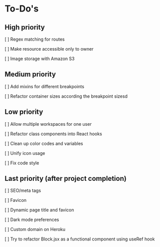 # To-Do's

## High priority

[ ] Regex matching for routes

[ ] Make resource accessible only to owner

[ ] Image storage with Amazon S3

## Medium priority

[ ] Add mixins for different breakpoints

[ ] Refactor container sizes according the breakpoint sizesd

## Low priority

[ ] Allow multiple workspaces for one user

[ ] Refactor class components into React hooks

[ ] Clean up color codes and variables

[ ] Unify icon usage

[ ] Fix code style

## Last priority (after project completion)

[ ] SEO/meta tags

[ ] Favicon

[ ] Dynamic page title and favicon

[ ] Dark mode preferences

[ ] Custom domain on Heroku

[ ] Try to refactor Block.jsx as a functional component using useRef hook
